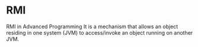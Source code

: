 # RMI
RMI in Advanced Programming
It is a mechanism that allows an object residing in one system (JVM) to access/invoke an object running on another JVM.
